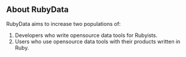 ## About RubyData

RubyData aims to increase two populations of:

1. Developers who write opensource data tools for Rubyists.
2. Users who use opensource data tools with their products written in Ruby.
